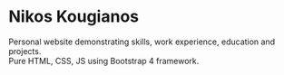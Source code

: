 # Nikos Kougianos 
Personal website demonstrating skills, work experience, education and projects. <br>
Pure HTML, CSS, JS using Bootstrap 4 framework.
